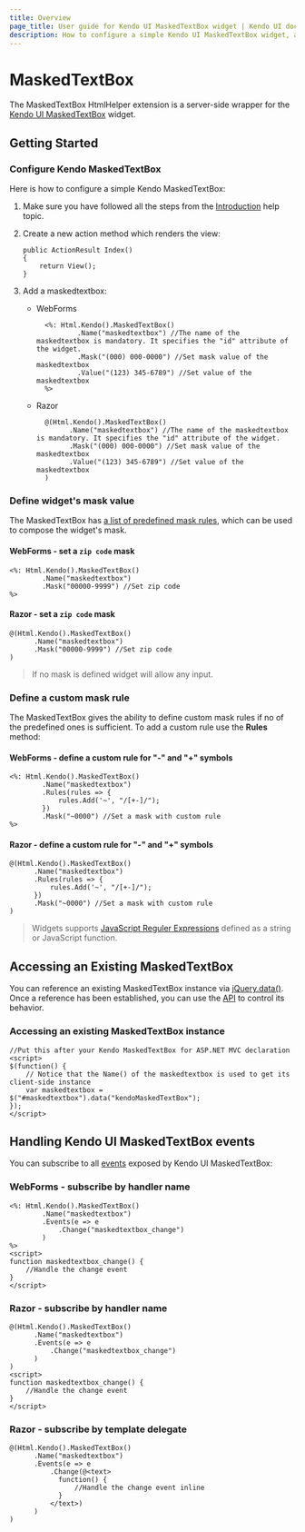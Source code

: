 ```yaml
---
title: Overview
page_title: User guide for Kendo UI MaskedTextBox widget | Kendo UI documentation
description: How to configure a simple Kendo UI MaskedTextBox widget, add MaskedTextBox, handle events to control widget's behavior.
---
```


# MaskedTextBox

The MaskedTextBox HtmlHelper extension is a server-side wrapper for the [Kendo UI MaskedTextBox](/api/web/maskedtextbox) widget.

## Getting Started

### Configure Kendo MaskedTextBox

Here is how to configure a simple Kendo MaskedTextBox:

1.  Make sure you have followed all the steps from the [Introduction](/using-kendo-with/aspnet-mvc/introduction) help topic.

2.  Create a new action method which renders the view:

        public ActionResult Index()
        {
            return View();
        }
3.  Add a maskedtextbox:
    - WebForms

            <%: Html.Kendo().MaskedTextBox()
                    .Name("maskedtextbox") //The name of the maskedtextbox is mandatory. It specifies the "id" attribute of the widget.
                    .Mask("(000) 000-0000") //Set mask value of the maskedtextbox
                    .Value("(123) 345-6789") //Set value of the maskedtextbox
            %>
    - Razor

            @(Html.Kendo().MaskedTextBox()
                  .Name("maskedtextbox") //The name of the maskedtextbox is mandatory. It specifies the "id" attribute of the widget.
                  .Mask("(000) 000-0000") //Set mask value of the maskedtextbox
                  .Value("(123) 345-6789") //Set value of the maskedtextbox
            )

### Define widget's mask value

The MaskedTextBox has [a list of predefined mask rules](/web/maskedtextbox/overview#predefined-mask-rules),
which can be used to compose the widget's mask.

#### WebForms - set a `zip code` mask

    <%: Html.Kendo().MaskedTextBox()
            .Name("maskedtextbox")
            .Mask("00000-9999") //Set zip code
    %>

#### Razor - set a `zip code` mask

    @(Html.Kendo().MaskedTextBox()
          .Name("maskedtextbox")
          .Mask("00000-9999") //Set zip code
    )

> If no mask is defined widget will allow any input.

### Define a custom mask rule

The MaskedTextBox gives the ability to define custom mask rules if no of the predefined ones is sufficient.
To add a custom rule use the **Rules** method:

#### WebForms - define a custom rule for "-" and "+" symbols

    <%: Html.Kendo().MaskedTextBox()
            .Name("maskedtextbox")
            .Rules(rules => {
                rules.Add('~', "/[+-]/");
            })
            .Mask("~0000") //Set a mask with custom rule
    %>

#### Razor - define a custom rule for "-" and "+" symbols

    @(Html.Kendo().MaskedTextBox()
          .Name("maskedtextbox")
          .Rules(rules => {
              rules.Add('~', "/[+-]/");
          })
          .Mask("~0000") //Set a mask with custom rule
    )

> Widgets supports [JavaScript Reguler Expressions](https://developer.mozilla.org/en-US/docs/Web/JavaScript/Guide/Regular_Expressions)
defined as a string or JavaScript function.

## Accessing an Existing MaskedTextBox

You can reference an existing MaskedTextBox instance via [jQuery.data()](http://api.jquery.com/jQuery.data/).
Once a reference has been established, you can use the [API](/api/web/maskedtextbox#methods) to control its behavior.


### Accessing an existing MaskedTextBox instance

    //Put this after your Kendo MaskedTextBox for ASP.NET MVC declaration
    <script>
    $(function() {
        // Notice that the Name() of the maskedtextbox is used to get its client-side instance
        var maskedtextbox = $("#maskedtextbox").data("kendoMaskedTextBox");
    });
    </script>


## Handling Kendo UI MaskedTextBox events

You can subscribe to all [events](/api/web/maskedtextbox#events) exposed by Kendo UI MaskedTextBox:

### WebForms - subscribe by handler name

    <%: Html.Kendo().MaskedTextBox()
            .Name("maskedtextbox")
            .Events(e => e
                .Change("maskedtextbox_change")
            )
    %>
    <script>
    function maskedtextbox_change() {
        //Handle the change event
    }
    </script>


### Razor - subscribe by handler name

    @(Html.Kendo().MaskedTextBox()
          .Name("maskedtextbox")
          .Events(e => e
              .Change("maskedtextbox_change")
          )
    )
    <script>
    function maskedtextbox_change() {
        //Handle the change event
    }
    </script>


### Razor - subscribe by template delegate

    @(Html.Kendo().MaskedTextBox()
          .Name("maskedtextbox")
          .Events(e => e
              .Change(@<text>
                function() {
                    //Handle the change event inline
                }
              </text>)
          )
    )

